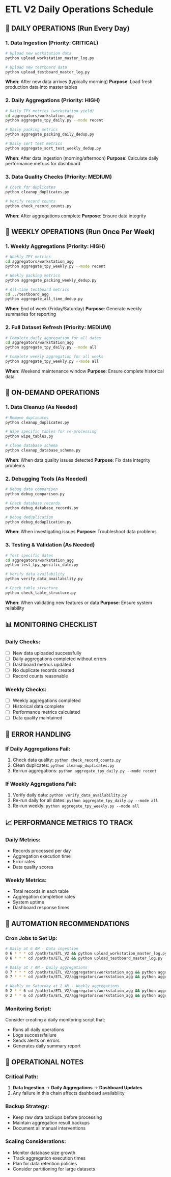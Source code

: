 # ETL V2 Daily Operations Schedule

## 🚀 DAILY OPERATIONS (Run Every Day)

### 1. **Data Ingestion** (Priority: CRITICAL)
```bash
# Upload new workstation data
python upload_workstation_master_log.py

# Upload new testboard data  
python upload_testboard_master_log.py
```
**When**: After new data arrives (typically morning)
**Purpose**: Load fresh production data into master tables

### 2. **Daily Aggregations** (Priority: HIGH)
```bash
# Daily TPY metrics (workstation yield)
cd aggregators/workstation_agg
python aggregate_tpy_daily.py --mode recent

# Daily packing metrics
python aggregate_packing_daily_dedup.py

# Daily sort test metrics  
python aggregate_sort_test_weekly_dedup.py
```
**When**: After data ingestion (morning/afternoon)
**Purpose**: Calculate daily performance metrics for dashboard

### 3. **Data Quality Checks** (Priority: MEDIUM)
```bash
# Check for duplicates
python cleanup_duplicates.py

# Verify record counts
python check_record_counts.py
```
**When**: After aggregations complete
**Purpose**: Ensure data integrity

## 📅 WEEKLY OPERATIONS (Run Once Per Week)

### 1. **Weekly Aggregations** (Priority: HIGH)
```bash
# Weekly TPY metrics
cd aggregators/workstation_agg
python aggregate_tpy_weekly.py --mode recent

# Weekly packing metrics
python aggregate_packing_weekly_dedup.py

# All-time testboard metrics
cd ../testboard_agg
python aggregate_all_time_dedup.py
```
**When**: End of week (Friday/Saturday)
**Purpose**: Generate weekly summaries for reporting

### 2. **Full Dataset Refresh** (Priority: MEDIUM)
```bash
# Complete daily aggregation for all dates
cd aggregators/workstation_agg
python aggregate_tpy_daily.py --mode all

# Complete weekly aggregation for all weeks
python aggregate_tpy_weekly.py --mode all
```
**When**: Weekend maintenance window
**Purpose**: Ensure complete historical data

## 🔧 ON-DEMAND OPERATIONS

### 1. **Data Cleanup** (As Needed)
```bash
# Remove duplicates
python cleanup_duplicates.py

# Wipe specific tables for re-processing
python wipe_tables.py

# Clean database schema
python cleanup_database_schema.py
```
**When**: When data quality issues detected
**Purpose**: Fix data integrity problems

### 2. **Debugging Tools** (As Needed)
```bash
# Debug data comparison
python debug_comparison.py

# Check database records
python debug_database_records.py

# Debug deduplication
python debug_deduplication.py
```
**When**: When investigating issues
**Purpose**: Troubleshoot data problems

### 3. **Testing & Validation** (As Needed)
```bash
# Test specific dates
cd aggregators/workstation_agg
python test_tpy_specific_date.py

# Verify data availability
python verify_data_availability.py

# Check table structure
python check_table_structure.py
```
**When**: When validating new features or data
**Purpose**: Ensure system reliability

## 📊 MONITORING CHECKLIST

### Daily Checks:
- [ ] New data uploaded successfully
- [ ] Daily aggregations completed without errors
- [ ] Dashboard metrics updated
- [ ] No duplicate records created
- [ ] Record counts reasonable

### Weekly Checks:
- [ ] Weekly aggregations completed
- [ ] Historical data complete
- [ ] Performance metrics calculated
- [ ] Data quality maintained

## 🚨 ERROR HANDLING

### If Daily Aggregations Fail:
1. Check data quality: `python check_record_counts.py`
2. Clean duplicates: `python cleanup_duplicates.py`
3. Re-run aggregations: `python aggregate_tpy_daily.py --mode recent`

### If Weekly Aggregations Fail:
1. Verify daily data: `python verify_data_availability.py`
2. Re-run daily for all dates: `python aggregate_tpy_daily.py --mode all`
3. Re-run weekly: `python aggregate_tpy_weekly.py --mode all`

## 📈 PERFORMANCE METRICS TO TRACK

### Daily Metrics:
- Records processed per day
- Aggregation execution time
- Error rates
- Data quality scores

### Weekly Metrics:
- Total records in each table
- Aggregation completion rates
- System uptime
- Dashboard response times

## 🔄 AUTOMATION RECOMMENDATIONS

### Cron Jobs to Set Up:
```bash
# Daily at 6 AM - Data ingestion
0 6 * * * cd /path/to/ETL_V2 && python upload_workstation_master_log.py
0 6 * * * cd /path/to/ETL_V2 && python upload_testboard_master_log.py

# Daily at 7 AM - Daily aggregations
0 7 * * * cd /path/to/ETL_V2/aggregators/workstation_agg && python aggregate_tpy_daily.py --mode recent
0 7 * * * cd /path/to/ETL_V2/aggregators/workstation_agg && python aggregate_packing_daily_dedup.py

# Weekly on Saturday at 2 AM - Weekly aggregations
0 2 * * 6 cd /path/to/ETL_V2/aggregators/workstation_agg && python aggregate_tpy_weekly.py --mode recent
0 2 * * 6 cd /path/to/ETL_V2/aggregators/workstation_agg && python aggregate_packing_weekly_dedup.py
```

### Monitoring Script:
Consider creating a daily monitoring script that:
- Runs all daily operations
- Logs success/failure
- Sends alerts on errors
- Generates daily summary report

## 📝 OPERATIONAL NOTES

### Critical Path:
1. **Data Ingestion** → **Daily Aggregations** → **Dashboard Updates**
2. Any failure in this chain affects dashboard availability

### Backup Strategy:
- Keep raw data backups before processing
- Maintain aggregation result backups
- Document all manual interventions

### Scaling Considerations:
- Monitor database size growth
- Track aggregation execution times
- Plan for data retention policies
- Consider partitioning for large datasets 